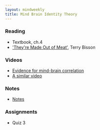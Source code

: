 ```yaml
---
layout: mindweekly
title: Mind Brain Identity Theory
---
```


### Reading
+ Textbook, ch.4
+ ['They're Made Out of Meat',](http://www.terrybisson.com/page6/page6.html) Terry Bisson

### Videos
+ [Evidence for mind-brain correlation](https://www.youtube.com/watch?v=9oka8hqsOzg)
+ [A similar video](https://www.youtube.com/watch?v=zQUYcSXkIq4)

### Notes
+ [Notes ](notes)

### Assignments
+ Quiz 3







